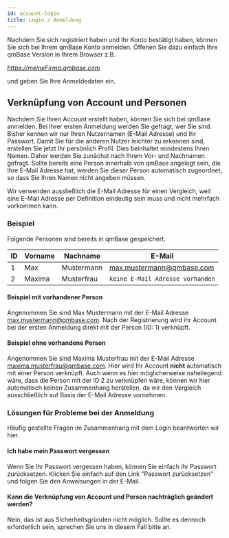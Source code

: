 ```yaml
---
id: account-login
title: Login / Anmeldung
---
```


Nachdem Sie sich registriert haben und Ihr Konto bestätigt haben, können Sie sich bei Ihrem qmBase Konto anmelden. Öffenen Sie dazu einfach Ihre qmBase Version in Ihrem Browser z.B.

_https://meineFirma.qmbase.com_

und geben Sie Ihre Anmeldedaten ein.

## Verknüpfung von Account und Personen

Nachdem Sie Ihren Account erstellt haben, können Sie sich bei qmBase anmelden. Bei Ihrer ersten Anmeldung werden Sie gefragt, wer Sie sind. Bisher kennen wir nur Ihren Nutzernamen (E-Mail Adresse) und Ihr Passwort. Damit Sie für die anderen Nutzer leichter zu erkennen sind, erstellen Sie jetzt Ihr persönlich Profil. Dies beinhaltet mindestens Ihren Namen. Daher werden Sie zunächst nach Ihrem Vor- und Nachnamen gefragt. Sollte bereits eine Person innerhalb von qmBase angelegt sein, die Ihre E-Mail Adresse hat, werden Sie dieser Person automatisch zugeordnet, so dass Sie Ihren Namen nicht angeben müssen.

Wir verwenden aussließlich die E-Mail Adresse für einen Vergleich, weil eine E-Mail Adresse per Definition eindeutig sein muss und nicht mehrfach vorkommen kann.

### Beispiel

Folgende Personen sind bereits in qmBase gespeichert.

| ID  | Vorname | Nachname   | E-Mail                                      |
| --- | ------- | ---------- | ------------------------------------------- |
| 1   | Max     | Mustermann | max.mustermann@qmbase.com                   |
| 2   | Maxima  | Musterfrau | <code>keine E-Mail Adresse vorhanden</code> |

#### Beispiel mit vorhandener Person

Angenommen Sie sind Max Mustermann mit der E-Mail Adresse max.mustermann@qmbase.com. Nach der Registrierung wird ihr Account bei der ersten Anmeldung direkt mit der Person (ID: 1) verknüpft.

#### Beispiel ohne vorhandene Person

Angenommen Sie sind Maxima Musterfrau mit der E-Mail Adresse maxima.musterfrau@qmbase.com. Hier wird Ihr Account **nicht** automatisch mit einer Person verknüpft. Auch wenn es hier möglicherweise naheliegend wäre, dass die Person mit der ID:2 zu verknüpfen wäre, können wir hier automatisch keinen Zusammenhang herstellen, da wir den Vergleich ausschließlich auf Basis der E-Mail Adresse vornehmen.

### Lösungen für Probleme bei der Anmeldung

Häufig gestellte Fragen im Zusammenhang mit dem Login beantworten wir hier.

#### Ich habe mein Passwort vergessen

Wenn Sie Ihr Passwort vergessen haben, können Sie einfach ihr Passwort zurücksetzen. Klicken Sie einfach auf den Link "Passwort zurücksetzen" und folgen Sie den Anweisungen in der E-Mail.

#### Kann die Verknüpfung von Account und Person nachträglich geändert werden?

Nein, das ist aus Sicherheitsgründen nicht möglich. Sollte es dennoch erforderlich sein, sprechen Sie uns in diesem Fall bitte an.

